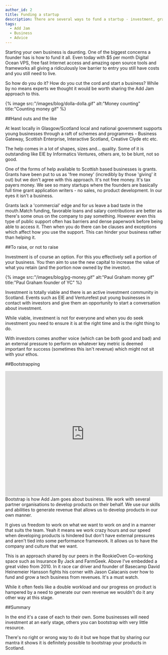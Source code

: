 ```yaml
---
author_id: 2
title: Funding a startup
description: There are several ways to fund a startup - investment, grants or bootstrapping. Here is how we go about funding our business.
tags:
  - Add Jam
  - Business
  - Advice
---
```

Starting your own business is daunting. One of the biggest concerns a founder has is how to fund it all. Even today with $5 per month Digital Ocean VPS, free fast Internet access and amazing open source tools and frameworks all giving a ridiculously low barrier to entry you still have costs and you still need to live.

So how do you do it? How do you cut the cord and start a business? While by no means experts we thought it would be worth sharing the Add Jam approach to this.

{% image src:"/images/blog/dolla-dolla.gif" alt:"Money counting" title:"Counting money gif" %}

##Hand outs and the like

At least locally in Glasgow/Scotland local and national government supports young businesses through a raft of schemes and programmes - Business Gateway, Scottish Enterprise, Interactive Scotland, Creative Clyde etc etc.

The help comes in a lot of shapes, sizes and... quality. Some of it is outstanding like EIE by Informatics Ventures, others are, to be blunt, not so good. 

One of the forms of help available to Scottish based businesses is grants. Grants have been put to us as 'free money' (incredibly by those 'giving' it out) but we don't agree with this approach. It's not free money. It's tax payers money. We see so many startups where the founders are basically full time grant application writers - no sales, no product development. In our eyes it isn't a business.

Grants lack a 'commercial' edge and for us leave a bad taste in the mouth.Match funding, favorable loans and salary contributions are better as there's some onus on the company to pay something. However even this type of public support often has barriers and dense paperwork before being able to access it. Then when you do there can be clauses and exceptions which affect how you use the support. This can hinder your business rather than helping it.

##To raise, or not to raise

Investment is of course an option. For this you effectively sell a portion of your business. You then aim to use the new capital to increase the value of what you retain (and the portion now owned by the investor).

{% image src:"/images/blog/pg-money.gif" alt:"Paul Graham money gif" title:"Paul Graham founder of YC" %}

Investment is totally viable and there is an active investment community in Scotland. Events such as EIE and Venturefest put young businesses in contact with investors and give them an opportunity to start a conversation about investment.

While viable, investment is not for everyone and when you do seek investment you need to ensure it is at the right time and is the right thing to do.

With investors comes another voice (which can be both good and bad) and an external pressure to perform on whatever key metric is deemed important for success (sometimes this isn't revenue) which might not sit with your ethos.

##Bootstrapping

<div class="youtube">
<iframe width="100%" height="400px" src="https://www.youtube.com/embed/XDGHxO6N3Ms?t=15m30s" frameborder="0" allowfullscreen></iframe>
</div>
Bootstrap is how Add Jam goes about business. We work with several partner organisations to develop products on their behalf. We use our skills and abilities to generate revenue that allows us to develop products in our own manner.

It gives us freedom to work on what we want to work on and in a manner that suits the team. Yeah it means we work crazy hours and our speed when developing products is hindered but don't have external pressures and aren't tied into some performance framework. It allows us to have the company and culture that we want.

This is an approach shared by our peers in the RookieOven Co-working space such as Insurance By Jack and FarmGeek. Above I've embedded a great video from 2010. In it race car driver and founder of Basecamp David Heinemeier Hansson fights his corner with Jason Calacanis over how to fund and grow a tech business from revenues. It's a must watch.

While it often feels like a double workload and our progress on product is hampered by a need to generate our own revenue we wouldn't do it any other way at this stage.

##Summary

In the end it's a case of each to their own. Some businesses will need investment at an early stage, others you can bootstrap with very little resource.

There's no right or wrong way to do it but we hope that by sharing our mantra it shows it is definitely possible to bootstrap your products in Scotland.








